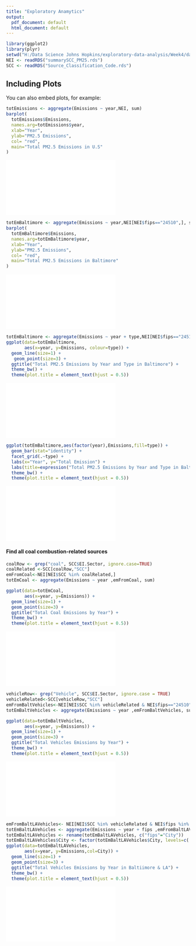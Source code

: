 ```yaml
---
title: "Exploratory Anamytics"
output:
  pdf_document: default
  html_document: default
---
```



```r
library(ggplot2)
library(plyr)
setwd("H:/Data Science Johns Hopkins/exploratory-data-analysis/Week4/data")
NEI <- readRDS("summarySCC_PM25.rds")
SCC <- readRDS("Source_Classification_Code.rds")
```

## Including Plots

You can also embed plots, for example:


```r
totEmissions <- aggregate(Emissions ~ year,NEI, sum)
barplot(
  totEmissions$Emissions,
  names.arg=totEmissions$year,
  xlab="Year",
  ylab="PM2.5 Emissions",
  col= "red",
  main="Total PM2.5 Emissions in U.S"
)
```

![](exploratory_data_analysis_files/figure-latex/unnamed-chunk-759-1.pdf)<!-- --> 


```r
totEmBaltimore <- aggregate(Emissions ~ year,NEI[NEI$fips=="24510",], sum)
barplot(
  totEmBaltimore$Emissions,
  names.arg=totEmBaltimore$year,
  xlab="Year",
  ylab="PM2.5 Emissions",
  col= "red",
  main="Total PM2.5 Emissions in Baltimore"
)
```

![](exploratory_data_analysis_files/figure-latex/unnamed-chunk-760-1.pdf)<!-- --> 


```r
totEmBaltimore <- aggregate(Emissions ~ year + type,NEI[NEI$fips=="24510",], sum)
ggplot(data=totEmBaltimore,
       aes(x=year, y=Emissions, colour=type)) +
  geom_line(size=1) + 
   geom_point(size=3) +
  ggtitle("Total PM2.5 Emissions by Year and Type in Baltimore") +
  theme_bw() +
  theme(plot.title = element_text(hjust = 0.5))
```

![](exploratory_data_analysis_files/figure-latex/unnamed-chunk-761-1.pdf)<!-- --> 

```r
ggplot(totEmBaltimore,aes(factor(year),Emissions,fill=type)) +
  geom_bar(stat="identity") +
  facet_grid(.~type) + 
  labs(x="Year", y="Total Emission") + 
  labs(title=expression("Total PM2.5 Emissions by Year and Type in Baltimore"))+
  theme_bw() +
  theme(plot.title = element_text(hjust = 0.5))
```

![](exploratory_data_analysis_files/figure-latex/unnamed-chunk-762-1.pdf)<!-- --> 

#### Find all coal combustion-related sources

```r
coalRow <- grep("coal", SCC$EI.Sector, ignore.case=TRUE)
coalRelated <-SCC[coalRow,"SCC"]
emFromCoal<-NEI[NEI$SCC %in% coalRelated,]
totEmCoal <- aggregate(Emissions ~ year ,emFromCoal, sum)

ggplot(data=totEmCoal,
       aes(x=year, y=Emissions)) +
  geom_line(size=1) + 
  geom_point(size=3) +
  ggtitle("Total Coal Emissions by Year") +
  theme_bw() +
  theme(plot.title = element_text(hjust = 0.5))
```

![](exploratory_data_analysis_files/figure-latex/unnamed-chunk-763-1.pdf)<!-- --> 


```r
vehicleRow<- grep("Vehicle", SCC$EI.Sector, ignore.case = TRUE)
vehicleRelated<-SCC[vehicleRow,"SCC"]
emFromBaltVehicles<-NEI[NEI$SCC %in% vehicleRelated & NEI$fips=="24510",]
totEmBaltVehicles <- aggregate(Emissions ~ year ,emFromBaltVehicles, sum)

ggplot(data=totEmBaltVehicles,
       aes(x=year, y=Emissions)) +
  geom_line(size=1) + 
  geom_point(size=3) +
  ggtitle("Total Vehicles Emissions by Year") +
  theme_bw() +
  theme(plot.title = element_text(hjust = 0.5))
```

![](exploratory_data_analysis_files/figure-latex/unnamed-chunk-764-1.pdf)<!-- --> 



```r
emFromBaltLAVehicles<- NEI[NEI$SCC %in% vehicleRelated & NEI$fips %in% c("24510","06037"),]
totEmBaltLAVehicles <- aggregate(Emissions ~ year + fips ,emFromBaltLAVehicles, sum)
totEmBaltLAVehicles <- rename(totEmBaltLAVehicles, c("fips"="City"))
totEmBaltLAVehicles$City <- factor(totEmBaltLAVehicles$City, levels=c( "24510","06037"), labels=c( "Baltimore","Los Angeles"))
ggplot(data=totEmBaltLAVehicles,
       aes(x=year, y=Emissions,col=City)) +
  geom_line(size=1) + 
  geom_point(size=3) +
  ggtitle("Total Vehicles Emissions by Year in Baltiimore & LA") +
  theme_bw() +
  theme(plot.title = element_text(hjust = 0.5))
```

![](exploratory_data_analysis_files/figure-latex/unnamed-chunk-765-1.pdf)<!-- --> 

